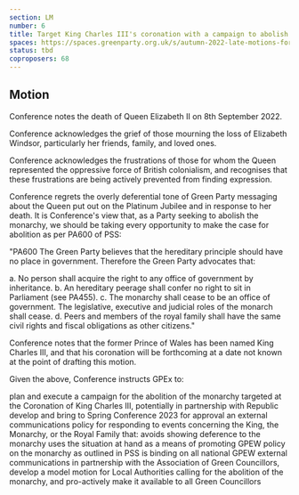 ```yaml
---
section: LM
number: 6
title: Target King Charles III's coronation with a campaign to abolish the monarchy
spaces: https://spaces.greenparty.org.uk/s/autumn-2022-late-motions-forum/?contentId=108390
status: tbd
coproposers: 68
---
```

## Motion
Conference notes the death of Queen Elizabeth II on 8th September 2022.

Conference acknowledges the grief of those mourning the loss of Elizabeth Windsor, particularly her friends, family, and loved ones.

Conference acknowledges the frustrations of those for whom the Queen represented the oppressive force of British colonialism, and recognises that these frustrations are being actively prevented from finding expression.

Conference regrets the overly deferential tone of Green Party messaging about the Queen put out on the Platinum Jubilee and in response to her death. It is Conference's view that, as a Party seeking to abolish the monarchy, we should be taking every opportunity to make the case for abolition as per PA600 of PSS:

"PA600 The Green Party believes that the hereditary principle should have no place in government. Therefore the Green Party advocates that:

a. No person shall acquire the right to any office of government by inheritance.
b. An hereditary peerage shall confer no right to sit in Parliament (see PA455).
c. The monarchy shall cease to be an office of government. The legislative, executive and judicial roles of the monarch shall cease.
d. Peers and members of the royal family shall have the same civil rights and fiscal obligations as other citizens."

Conference notes that the former Prince of Wales has been named King Charles III, and that his coronation will be forthcoming at a date not known at the point of drafting this motion.

Given the above, Conference instructs GPEx to:

plan and execute a campaign for the abolition of the monarchy targeted at the Coronation of King Charles III, potentially in partnership with Republic
develop and bring to Spring Conference 2023 for approval an external communications policy for responding to events concerning the King, the Monarchy, or the Royal Family that:
avoids showing deference to the monarchy
uses the situation at hand as a means of promoting GPEW policy on the monarchy as outlined in PSS
is binding on all national GPEW external communications
in partnership with the Association of Green Councillors, develop a model motion for Local Authorities calling for the abolition of the monarchy, and pro-actively make it available to all Green Councillors
